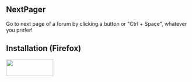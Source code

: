 ## NextPager
Go to next page of a forum by clicking a button or "Ctrl + Space", whatever you prefer!
## Installation (Firefox)
<a href="https://addons.mozilla.org/en-US/firefox/addon/nextpager?src=external-github" target="_blank" title="Get Nextpager from AMO"> <img border="0" src="https://addons.cdn.mozilla.net/static/img/addons-buttons/AMO-button_2.png" width="129" height="45"> </a>
